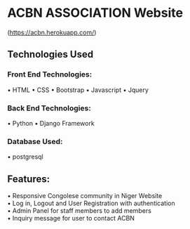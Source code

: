 # ACBN ASSOCIATION Website
(https://acbn.herokuapp.com/)
## Technologies Used
### Front End Technologies:
• HTML
• CSS
• Bootstrap
• Javascript
• Jquery

### Back End Technologies:
• Python
• Django Framework
### Database Used:
• postgresql


## Features:
• Responsive Congolese community in Niger Website <br />
• Log in, Logout and User Registration with authentication <br />
• Admin Panel for staff members to add members <br />
• Inquiry message for user to contact ACBN <br />

